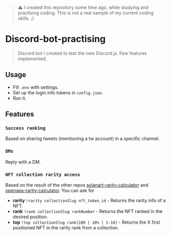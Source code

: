 > ⚠ I created this repository some time ago, while studying and practising coding. 
> This is not a real sample of my current coding skills. ;)

# Discord-bot-practising

> Discord bot I created to test the new Discord.js. Few features implemented. 

## Usage

* Fill ``.env`` with settings.
* Set up the login info tokens in ``config.json``.
* Run it.

## Features

### ``Success ranking``
Based on sharing tweets (mentioning a tw account) in a specific channel.

### ``DMs``
Reply with a DM.

### ``NFT collection rarity access``
Based on the result of the other repos [solanart-rarity-calculator](https://github.com/victor-lillo/solanart-rarity-calculator) and [opensea-rarity-calculator](https://github.com/victor-lillo/opensea-rarity-calculator).
You can ask for 
* **rarity** ``!rarity collectionSlug nft_token_id`` - Returns the rarity info of a NFT.
* **rank** ``!rank collectionSlug rankNumber`` - Returns the NFT ranked in the desired position.
* **top** ``!top collectionSlug rank[100 | 10% | 1-10]`` - Returns the X first positioned NFT in the rarity rank from a collection.




